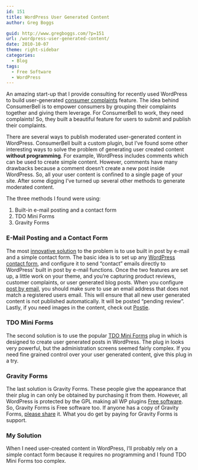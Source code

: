 ```yaml
---
id: 151
title: WordPress User Generated Content
author: Greg Boggs

guid: http://www.gregboggs.com/?p=151
url: /wordpress-user-generated-content/
date: 2010-10-07
theme: right-sidebar
categories:
  - Blog
tags:
  - Free Software
  - WordPress
---
```

An amazing start-up that I provide consulting for recently used WordPress to build user-generated [consumer complaints][1] feature. The idea behind ConsumerBell is to empower consumers by grouping their complaints together and giving them leverage. For ConsumerBell to work, they need complaints! So, they built a beautiful feature for users to submit and publish their complaints.

There are several ways to publish moderated user-generated content in WordPress. ConsumerBell built a custom plugin, but I&#8217;ve found some other interesting ways to solve the problem of generating user created content **without programming**. For example, WordPress includes comments which can be used to create simple content. However, comments have many drawbacks because a comment doesn&#8217;t create a new post inside WordPress. So, all your user content is confined to a single page of your site. After some digging I&#8217;ve turned up several other methods to generate moderated content.

The three methods I found were using:

  1. Built-in e-mail posting and a contact form
  2. TDO Mini Forms
  3. Gravity Forms

### E-Mail Posting and a Contact Form

The most [innovative solution][2] to the problem is to use built in post by e-mail and a simple contact form. The basic idea is to set up any [WordPress contact form][3], and configure it to send &#8220;contact&#8221; emails directly to WordPress&#8217; built in post by e-mail functions. Once the two features are set up, a little work on your theme, and you&#8217;re capturing product reviews, customer complaints, or user generated blog posts. When you configure [post by email][4], you should make sure to use an email address that does not match a registered users email. This will ensure that all new user generated content is not published automatically. It will be posted &#8220;pending review&#8221;. Lastly, if you need images in the content, check out [Postie][5].

### TDO Mini Forms

The second solution is to use the popular [TDO Mini Forms][6] plug in which is designed to create user generated posts in WordPress. The plug in looks very powerful, but the administration screens seemed fairly complex. If you need fine grained control over your user generated content, give this plug in a try.

### Gravity Forms

The last solution is Gravity Forms. These people give the appearance that their plug in can only be obtained by purchasing it from them. However, all WordPress is protected by the GPL making all WP plugins [Free software][7]. So, Gravity Forms is Free software too. If anyone has a copy of Gravity Forms, [please share][8] it. What you do get by paying for Gravity Forms is support.

### My Solution

When I need user-created content in WordPress, I&#8217;ll probably rely on a simple contact form because it requires no programming and I found TDO Mini Forms too complex.

 [1]: http://www.consumerbell.com
 [2]: http://millionclues.com/guest-posts/use-wordpress-to-create-user-generated-content-site/
 [3]: http://contactform7.com/
 [4]: http://codex.wordpress.org/Post_to_your_blog_using_email
 [5]: http://robfelty.com/plugins/postie
 [6]: http://thedeadone.net/download/tdo-mini-forms-wordpress-plugin/
 [7]: http://www.gnu.org/philosophy/free-sw.html
 [8]: contact